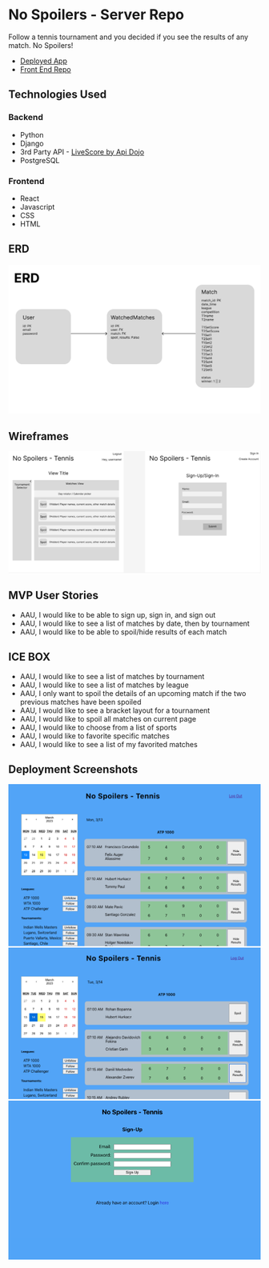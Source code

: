 # No Spoilers - Server Repo
Follow a tennis tournament and you decided if you see the results of any match. No Spoilers!

- [Deployed App]()
- [Front End Repo](https://github.com/dwindleduck/no-spoilers-tennis-client)

## Technologies Used
### Backend
- Python
- Django
- 3rd Party API - [LiveScore by Api Dojo](https://rapidapi.com/apidojo/api/livescore6)
- PostgreSQL

### Frontend
- React
- Javascript
- CSS
- HTML

## ERD
![Entity Relationship Diagram](./assets/tennis-ERD.png)

## Wireframes
![Wireframes](./assets/no-spoilers-Wireframes.png)

## MVP User Stories
- AAU, I would like to be able to sign up, sign in, and sign out
- AAU, I would like to see a list of matches by date, then by tournament
- AAU, I would like to be able to spoil/hide results of each match

## ICE BOX
- AAU, I would like to see a list of matches by tournament
- AAU, I would like to see a list of matches by league
- AAU, I only want to spoil the details of an upcoming match if the two previous matches have been spoiled
- AAU, I would like to see a bracket layout for a tournament
- AAU, I would like to spoil all matches on current page
- AAU, I would like to choose from a list of sports
- AAU, I would like to favorite specific matches
- AAU, I would like to see a list of my favorited matches

## Deployment Screenshots
![Wireframes](./assets/past-2days.png)
![Wireframes](./assets/past-1day.png)
![Wireframes](./assets/authPage.png)
